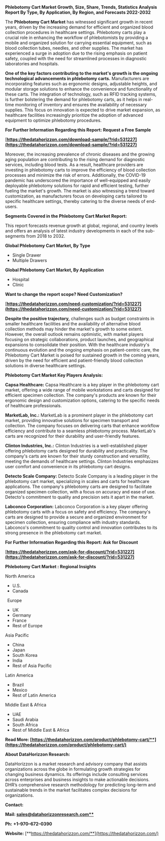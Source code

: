 ﻿**Phlebotomy Cart Market Growth, Size, Share, Trends, Statistics Analysis Report By Type, By Application, By Region, and Forecasts 2022-2032**


The **Phlebotomy Cart Market** has witnessed significant growth in recent years, driven by the increasing demand for efficient and organized blood collection procedures in healthcare settings. Phlebotomy carts play a crucial role in enhancing the workflow of phlebotomists by providing a mobile and organized solution for carrying essential equipment, such as blood collection tubes, needles, and other supplies. The market has experienced a surge in adoption due to the rising emphasis on patient safety, coupled with the need for streamlined processes in diagnostic laboratories and hospitals.

**One of the key factors contributing to the market's growth is the ongoing technological advancements in phlebotomy carts.** Manufacturers are incorporating features such as ergonomic designs, adjustable heights, and modular storage solutions to enhance the convenience and functionality of these carts. The integration of technology, such as RFID tracking systems, is further bolstering the demand for phlebotomy carts, as it helps in real-time monitoring of inventory and ensures the availability of necessary supplies. This focus on innovation is expected to drive market expansion, as healthcare facilities increasingly prioritize the adoption of advanced equipment to optimize phlebotomy procedures.

**For Further Information Regarding this Report: Request a Free Sample**	

[**https://thedatahorizzon.com/download-sample/?rid=531227](https://thedatahorizzon.com/download-sample/?rid=531227)** 

Moreover, the increasing prevalence of chronic diseases and the growing aging population are contributing to the rising demand for diagnostic services, including blood tests. As a result, healthcare providers are investing in phlebotomy carts to improve the efficiency of blood collection processes and minimize the risk of errors. Additionally, the COVID-19 pandemic has underscored the importance of well-equipped and easily deployable phlebotomy solutions for rapid and efficient testing, further fueling the market's growth. The market is also witnessing a trend toward customization, as manufacturers focus on developing carts tailored to specific healthcare settings, thereby catering to the diverse needs of end-users.

**Segments Covered in the Phlebotomy Cart Market Report:**

This report forecasts revenue growth at global, regional, and country levels and offers an analysis of latest industry developments in each of the sub-segments from 2018 to 2032.

**Global Phlebotomy Cart Market, By Type**

- Single Drawer
- Multiple Drawers

**Global Phlebotomy Cart Market, By Application**

- Hospital
- Clinic

**Want to change the report scope? Need Customization?**

[**https://thedatahorizzon.com/need-customization/?rid=531227](https://thedatahorizzon.com/need-customization/?rid=531227)** 

**Despite the positive trajectory,** challenges such as budget constraints in smaller healthcare facilities and the availability of alternative blood collection methods may hinder the market's growth to some extent. However, the overall outlook remains optimistic, with market players focusing on strategic collaborations, product launches, and geographical expansions to consolidate their position. With the healthcare industry's continuous evolution and the ongoing emphasis on patient-centric care, the Phlebotomy Cart Market is poised for sustained growth in the coming years, driven by the need for efficient and patient-friendly blood collection solutions in diverse healthcare settings.

**Phlebotomy Cart Market Key Players Analysis:** 

**Capsa Healthcare:** Capsa Healthcare is a key player in the phlebotomy cart market, offering a wide range of mobile workstations and carts designed for efficient specimen collection. The company's products are known for their ergonomic design and customization options, catering to the specific needs of healthcare professionals.

**MarketLab, Inc.:** MarketLab is a prominent player in the phlebotomy cart market, providing innovative solutions for specimen transport and collection. The company focuses on delivering carts that enhance workflow efficiency and contribute to a seamless phlebotomy process. MarketLab's carts are recognized for their durability and user-friendly features.

**Clinton Industries, Inc.:** Clinton Industries is a well-established player offering phlebotomy carts designed for durability and practicality. The company's carts are known for their sturdy construction and versatility, meeting the demands of healthcare settings. Clinton Industries emphasizes user comfort and convenience in its phlebotomy cart designs.

**Detecto Scale Company:** Detecto Scale Company is a leading player in the phlebotomy cart market, specializing in scales and carts for healthcare applications. The company's phlebotomy carts are designed to facilitate organized specimen collection, with a focus on accuracy and ease of use. Detecto's commitment to quality and precision sets it apart in the market.

**Labconco Corporation:** Labconco Corporation is a key player offering phlebotomy carts with a focus on safety and efficiency. The company's carts are designed to provide a secure and organized environment for specimen collection, ensuring compliance with industry standards. Labconco's commitment to quality control and innovation contributes to its strong presence in the phlebotomy cart market.

**For Further Information Regarding this Report: Ask for Discount**	

[**https://thedatahorizzon.com/ask-for-discount/?rid=531227](https://thedatahorizzon.com/ask-for-discount/?rid=531227)** 

**Phlebotomy Cart Market : Regional Insights**

North America

- U.S.
- Canada

` `Europe

- UK
- Germany
- France
- Rest of Europe

Asia Pacific

- China
- Japan
- South Korea
- India
- Rest of Asia Pacific

Latin America

- Brazil
- Mexico
- Rest of Latin America

Middle East & Africa

- UAE
- Saudi Arabia
- South Africa
- Rest of Middle East & Africa

**Read More: [https://thedatahorizzon.com/product/phlebotomy-cart/**](https://thedatahorizzon.com/product/phlebotomy-cart/)** 

**About DataHorizzon Research:**

DataHorizzon is a market research and advisory company that assists organizations across the globe in formulating growth strategies for changing business dynamics. Its offerings include consulting services across enterprises and business insights to make actionable decisions. DHR’s comprehensive research methodology for predicting long-term and sustainable trends in the market facilitates complex decisions for organizations.

**Contact:**

**Mail: [sales@datahorizzonresearch.com**](mailto:sales@datahorizzonresearch.com)**

**Ph:** **+1–970–672–0390**

**Website:** [**https://thedatahorizzon.com/**](https://thedatahorizzon.com/)

